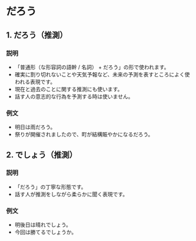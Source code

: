 # だろう

## 1. だろう（推測）

### 説明

- 「普通形（な形容詞の語幹 / 名詞） + だろう」の形で使われます。
- 確実に割り切れないことや天気予報など、未来の予測を表すところによく使われる表現です。
- 現在と過去のことに関する推測にも使います。
- 話す人の意志的な行為を予測する時は使いません。

### 例文

- 明日は雨だろう。
- 祭りが開催されましたので、町が結構賑やかになるだろう。

## 2. でしょう（推測）

### 説明

- 「だろう」の丁寧な形態です。
- 話す人が推測をしながら柔らかに聞く表現です。

### 例文

- 明後日は晴れでしょう。
- 今回は勝てるでしょうか。